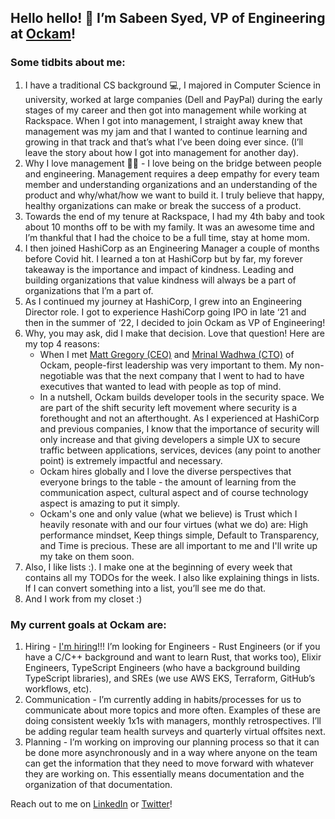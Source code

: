 ## Hello hello! :wave: I’m Sabeen Syed, VP of Engineering at [Ockam](https://www.ockam.io/)!

### Some tidbits about me:
1. I have a traditional CS background :computer:, I majored in Computer Science in university, worked at large companies (Dell and PayPal) during the early stages of my career and then got into management while working at Rackspace. When I got into management, I straight away knew that management was my jam and that I wanted to continue learning and growing in that track and that’s what I’ve been doing ever since. (I’ll leave the story about how I got into management for another day).
2. Why I love management :woman_technologist: - I love being on the bridge between people and engineering. Management requires a deep empathy for every team member and understanding organizations and an understanding of the product and why/what/how we want to build it. I truly believe that happy, healthy organizations can make or break the success of a product.
3. Towards the end of my tenure at Rackspace, I had my 4th baby and took about 10 months off to be with my family. It was an awesome time and I’m thankful that I had the choice to be a full time, stay at home mom.
4. I then joined HashiCorp as an Engineering Manager a couple of months before Covid hit. I learned a ton at HashiCorp but by far, my forever takeaway is the importance and impact of kindness. Leading and building organizations that value kindness will always be a part of organizations that I’m a part of.
5. As I continued my journey at HashiCorp, I grew into an Engineering Director role. I got to experience HashiCorp going IPO in late ‘21 and then in the summer of ‘22, I decided to join Ockam as VP of Engineering!
6. Why, you may ask, did I make that decision. Love that question! Here are my top 4 reasons:
    - When I met [Matt Gregory (CEO)](https://github.com/mattgreg) and [Mrinal Wadhwa (CTO)](https://github.com/mrinalwadhwa) of Ockam, people-first leadership was very important to them. My non-negotiable was that the next company that I went to had to have executives that wanted to lead with people as top of mind.
    - In a nutshell, Ockam builds developer tools in the security space. We are part of the shift security left movement where security is a forethought and not an afterthought. As I experienced at HashiCorp and previous companies, I know that the importance of security will only increase and that giving developers a simple UX to secure traffic between applications, services, devices (any point to another point) is extremely impactful and necessary.
    - Ockam hires globally and I love the diverse perspectives that everyone brings to the table - the amount of learning from the communication aspect, cultural aspect and of course technology aspect is amazing to put it simply.
    - Ockam's one and only value (what we believe) is Trust which I heavily resonate with and our four virtues (what we do) are: High performance mindset, Keep things simple, Default to Transparency, and Time is precious. These are all important to me and I'll write up my take on them soon. 
7. Also, I like lists :). I make one at the beginning of every week that contains all my TODOs for the week. I also like explaining things in lists. If I can convert something into a list, you’ll see me do that.
8. And I work from my closet :)

### My current goals at Ockam are:
1. Hiring - [I'm hiring](https://www.ockam.io/team#open-roles)!!! I’m looking for Engineers - Rust Engineers (or if you have a C/C++ background and want to learn Rust, that works too), Elixir Engineers, TypeScript Engineers (who have a background building TypeScript libraries), and SREs (we use AWS EKS, Terraform, GitHub’s workflows, etc).
2. Communication - I’m currently adding in habits/processes for us to communicate about more topics and more often. Examples of these are doing consistent weekly 1x1s with managers, monthly retrospectives. I’ll be adding regular team health surveys and quarterly virtual offsites next.
3. Planning - I’m working on improving our planning process so that it can be done more asynchronously and in a way where anyone on the team can get the information that they need to move forward with whatever they are working on. This essentially means documentation and the organization of that documentation.

Reach out to me on [LinkedIn](https://www.linkedin.com/in/sabeenzsyed/) or [Twitter](https://twitter.com/BeenzSyed)!

<!--
**BeenzSyed/BeenzSyed** is a ✨ _special_ ✨ repository because its `README.md` (this file) appears on your GitHub profile.

Here are some ideas to get you started:

- 🔭 I’m currently working on ...
- 🌱 I’m currently learning ...
- 👯 I’m looking to collaborate on ...
- 🤔 I’m looking for help with ...
- 💬 Ask me about ...
- 📫 How to reach me: ...
- 😄 Pronouns: ...
- ⚡ Fun fact: ...
-->
